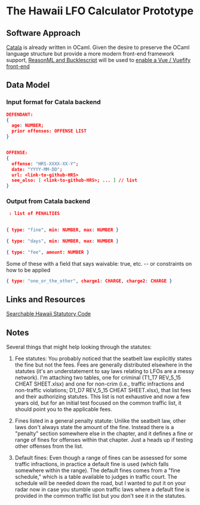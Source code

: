 # The Hawaii LFO Calculator Prototype

## Software Approach

[Catala](https://catala-lang.org) is already written in OCaml. Given the desire to preserve the OCaml language structure but provide a more modern front-end framework support, [ReasonML and Bucklescript](https://dev.to/yakimych/adding-reasonml-to-a-vue-application-1j9c) will be used to [enable a Vue / Vuefify front-end](https://lfo-calculator.github.io/vue-hi/)

## Data Model

### Input format for Catala backend

```json
DEFENDANT:
{​​​​​​​
  age: NUMBER;
  prior offenses: OFFENSE LIST
}​​​​​​​


OFFENSE:
{​​​​​​​
  offense: "HRS-XXXX-XX-Y";
  date: "YYYY-MM-DD";
  url: <link-to-github-HRS>
  see_also: [ <link-to-github-HRS>; ... ] // list
}​​​​​​​
```

### Output from Catala backend

```json
 : list of PENALTIES

    
{​​​​​​​ type: "fine", min: NUMBER, max: NUMBER }​​​​​​​
    
{​​​​​​​ type: "days", min: NUMBER, max: NUMBER }​​​​​​​
    
{​​​​​​​ type: "fee", amount: NUMBER }​​​​​​​
```

Some of these with a field that says waivable: true, etc. -- or constraints on how to be applied

```json
{​​​​​​​​​​​​​ type: "one_or_the_other", charge1: CHARGE, charge2: CHARGE }​​​​​​​​​​​​​
```
## Links and Resources

[Searchable Hawaii Statutory Code](https://sammade.github.io/aloha-io/)

## Notes

Several things that might help looking through the statutes:

1. Fee statutes: You probably noticed that the seatbelt law explicitly states the fine but not the fees. Fees are generally distributed elsewhere in the statutes (it's an understatement to say laws relating to LFOs are a messy network). I'm attaching two tables, one for criminal (T1_T7 REV_5_15 CHEAT SHEET.xlsx) and one for non-crim (i.e., traffic infractions and non-traffic violations; D1_D7 REV_5_15 CHEAT SHEET.xlsx), that list fees and their authorizing statutes. This list is not exhaustive and now a few years old, but for an initial test focused on the common traffic list, it should point you to the applicable fees.

2. Fines listed in a general penalty statute: Unlike the seatbelt law, other laws don't always state the amount of the fine. Instead there is a "penalty" section somewhere else in the chapter, and it defines a fine or range of fines for offenses within that chapter. Just a heads up if testing other offenses from the list.

3. Default fines: Even though a range of fines can be assessed for some traffic infractions, in practice a default fine is used (which falls somewhere within the range). The default fines comes from a "fine schedule," which is a table available to judges in traffic court. The schedule will be needed down the road, but I wanted to put it on your radar now in case you stumble upon traffic laws where a default fine is provided in the common traffic list but you don't see it in the statutes.
